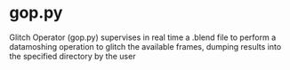 # gop.py
 Glitch Operator (gop.py) supervises in real time a .blend file to perform a datamoshing operation to glitch the available frames, dumping results into the specified directory by the user
